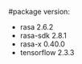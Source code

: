 #package version:
+ rasa                    2.6.2
+ rasa-sdk                2.8.1
+ rasa-x                  0.40.0
+ tensorflow              2.3.3